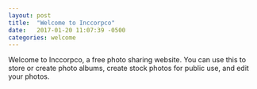 ```yaml
---
layout: post
title:  "Welcome to Inccorpco"
date:   2017-01-20 11:07:39 -0500
categories: welcome
---
```

Welcome to Inccorpco, a free photo sharing website. You can use this to store or create photo albums, create stock photos for public use, and edit your photos. 



<!--Jekyll also offers powerful support for code snippets:

{% highlight ruby %}
def print_hi(name)
  puts "Hi, #{name}"
end
print_hi('Tom')
#=> prints 'Hi, Tom' to STDOUT.
{% endhighlight %}

Check out the [Jekyll docs][jekyll-docs] for more info on how to get the most out of Jekyll. File all bugs/feature requests at [Jekyll’s GitHub repo][jekyll-gh]. If you have questions, you can ask them on [Jekyll Talk][jekyll-talk].

[jekyll-docs]: http://jekyllrb.com/docs/home
[jekyll-gh]:   https://github.com/jekyll/jekyll
[jekyll-talk]: https://talk.jekyllrb.com/-->
